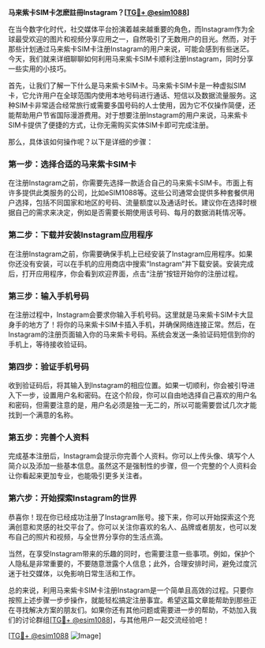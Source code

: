 **马来紫卡SIM卡怎麽註冊Instagram？[[TG💪+ @esim1088](https://t.me/s/esim1088)]**

在当今数字化时代，社交媒体平台扮演着越来越重要的角色，而Instagram作为全球最受欢迎的图片和视频分享应用之一，自然吸引了无数用户的目光。然而，对于那些计划通过马来紫卡SIM卡注册Instagram的用户来说，可能会感到有些迷茫。今天，我们就来详细聊聊如何利用马来紫卡SIM卡顺利注册Instagram，同时分享一些实用的小技巧。

首先，让我们了解一下什么是马来紫卡SIM卡。马来紫卡SIM卡是一种虚拟SIM卡，它允许用户在全球范围内使用本地号码进行通话、短信以及数据流量服务。这种SIM卡非常适合经常旅行或需要多国号码的人士使用，因为它不仅操作简便，还能帮助用户节省国际漫游费用。对于想要注册Instagram的用户来说，马来紫卡SIM卡提供了便捷的方式，让你无需购买实体SIM卡即可完成注册。

那么，具体该如何操作呢？以下是详细的步骤：

### **第一步：选择合适的马来紫卡SIM卡**

在注册Instagram之前，你需要先选择一款适合自己的马来紫卡SIM卡。市面上有许多提供此类服务的公司，比如eSIM1088等。这些公司通常会提供多种套餐供用户选择，包括不同国家和地区的号码、流量额度以及通话时长。建议你在选择时根据自己的需求来决定，例如是否需要长期使用该号码、每月的数据消耗情况等。

### **第二步：下载并安装Instagram应用程序**

在注册Instagram之前，你需要确保手机上已经安装了Instagram应用程序。如果你还没有安装，可以在手机的应用商店中搜索“Instagram”并下载安装。安装完成后，打开应用程序，你会看到欢迎界面，点击“注册”按钮开始你的注册过程。

### **第三步：输入手机号码**

在注册过程中，Instagram会要求你输入手机号码。这里就是马来紫卡SIM卡大显身手的地方了！将你的马来紫卡SIM卡插入手机，并确保网络连接正常。然后，在Instagram的注册页面输入你的马来紫卡号码。系统会发送一条验证码短信到你的手机上，等待接收验证码。

### **第四步：验证手机号码**

收到验证码后，将其输入到Instagram的相应位置。如果一切顺利，你会被引导进入下一步，设置用户名和密码。在这个阶段，你可以自由地选择自己喜欢的用户名和密码，但需要注意的是，用户名必须是独一无二的，所以可能需要尝试几次才能找到一个满意的名称。

### **第五步：完善个人资料**

完成基本注册后，Instagram会提示你完善个人资料。你可以上传头像、填写个人简介以及添加一些基本信息。虽然这不是强制性的步骤，但一个完整的个人资料会让你看起来更加专业，也能吸引更多关注者。

### **第六步：开始探索Instagram的世界**

恭喜你！现在你已经成功注册了Instagram账号。接下来，你可以开始探索这个充满创意和灵感的社交平台了。你可以关注你喜欢的名人、品牌或者朋友，也可以发布自己的照片和视频，与全世界分享你的生活点滴。

当然，在享受Instagram带来的乐趣的同时，也需要注意一些事项。例如，保护个人隐私是非常重要的，不要随意泄露个人信息；此外，合理安排时间，避免过度沉迷于社交媒体，以免影响日常生活和工作。

总的来说，利用马来紫卡SIM卡注册Instagram是一个简单且高效的过程。只要你按照上述步骤一步步操作，就能轻松搞定注册事宜。希望这篇文章能帮助到那些正在寻找解决方案的朋友们。如果你还有其他问题或需要进一步的帮助，不妨加入我们的讨论群组[[TG💪+ @esim1088](https://t.me/s/esim1088)]，与其他用户一起交流经验吧！

[[TG💪+ @esim1088](https://t.me/s/esim1088) ![Image](https://i.postimg.cc/4NQfJmqS/Snipaste-2025-05-13-00-14-12.png)]